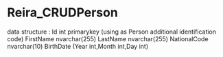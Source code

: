 # Reira_CRUDPerson
 data structure : 
 Id int primarykey (using as Person additional identification code)
        FirstName nvarchar(255)
        LastName nvarchar(255)
        NationalCode nvarchar(10)
        BirthDate (Year int,Month int,Day int)
